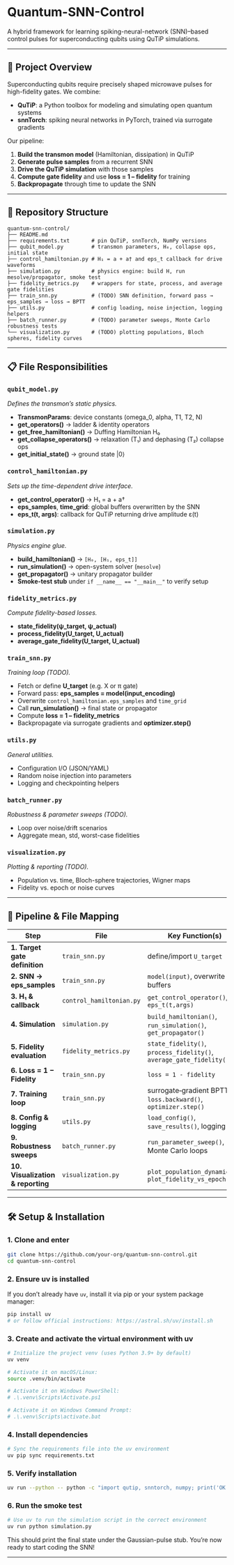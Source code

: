 
# Quantum-SNN-Control

A hybrid framework for learning spiking-neural-network (SNN)–based control pulses for superconducting qubits using QuTiP simulations.

---

## 🚀 Project Overview

Superconducting qubits require precisely shaped microwave pulses for high-fidelity gates. We combine:

* **QuTiP**: a Python toolbox for modeling and simulating open quantum systems
* **snnTorch**: spiking neural networks in PyTorch, trained via surrogate gradients

Our pipeline:

1. **Build the transmon model** (Hamiltonian, dissipation) in QuTiP
2. **Generate pulse samples** from a recurrent SNN
3. **Drive the QuTiP simulation** with those samples
4. **Compute gate fidelity** and use **loss = 1 – fidelity** for training
5. **Backpropagate** through time to update the SNN

---

## 📂 Repository Structure

```
quantum-snn-control/
├── README.md
├── requirements.txt       # pin QuTiP, snnTorch, NumPy versions
├── qubit_model.py         # transmon parameters, H₀, collapse ops, initial state
├── control_hamiltonian.py # H₁ = a + a† and eps_t callback for drive waveforms
├── simulation.py          # physics engine: build H, run mesolve/propagator, smoke test
├── fidelity_metrics.py    # wrappers for state, process, and average gate fidelities
├── train_snn.py           # (TODO) SNN definition, forward pass → eps_samples → loss → BPTT
├── utils.py               # config loading, noise injection, logging helpers
├── batch_runner.py        # (TODO) parameter sweeps, Monte Carlo robustness tests
└── visualization.py       # (TODO) plotting populations, Bloch spheres, fidelity curves
```

---

## 📋 File Responsibilities

### `qubit_model.py`

*Defines the transmon’s static physics.*

* **TransmonParams**: device constants (omega\_0, alpha, T1, T2, N)
* **get\_operators()** → ladder & identity operators
* **get\_free\_hamiltonian()** → Duffing Hamiltonian H₀
* **get\_collapse\_operators()** → relaxation (T₁) and dephasing (T₂) collapse ops
* **get\_initial\_state()** → ground state |0⟩

### `control_hamiltonian.py`

*Sets up the time-dependent drive interface.*

* **get\_control\_operator()** → H₁ = a + a†
* **eps\_samples**, **time\_grid**: global buffers overwritten by the SNN
* **eps\_t(t, args)**: callback for QuTiP returning drive amplitude ε(t)

### `simulation.py`

*Physics engine glue.*

* **build\_hamiltonian()** → `[H₀, [H₁, eps_t]]`
* **run\_simulation()** → open-system solver (`mesolve`)
* **get\_propagator()** → unitary propagator builder
* **Smoke-test stub** under `if __name__ == "__main__"` to verify setup

### `fidelity_metrics.py`

*Compute fidelity-based losses.*

* **state\_fidelity(ψ\_target, ψ\_actual)**
* **process\_fidelity(U\_target, U\_actual)**
* **average\_gate\_fidelity(U\_target, U\_actual)**

### `train_snn.py`

*Training loop (TODO).*

* Fetch or define **U\_target** (e.g. X or π gate)
* Forward pass: **eps\_samples = model(input\_encoding)**
* Overwrite `control_hamiltonian.eps_samples` and `time_grid`
* Call **run\_simulation()** → final state or propagator
* Compute **loss = 1 – fidelity\_metrics**
* Backpropagate via surrogate gradients and **optimizer.step()**

### `utils.py`

*General utilities.*

* Configuration I/O (JSON/YAML)
* Random noise injection into parameters
* Logging and checkpointing helpers

### `batch_runner.py`

*Robustness & parameter sweeps (TODO).*

* Loop over noise/drift scenarios
* Aggregate mean, std, worst-case fidelities

### `visualization.py`

*Plotting & reporting (TODO).*

* Population vs. time, Bloch-sphere trajectories, Wigner maps
* Fidelity vs. epoch or noise curves

---

## 🔗 Pipeline & File Mapping

| Step                              | File                     | Key Function(s)                                                     |
| --------------------------------- | ------------------------ | ------------------------------------------------------------------- |
| **1. Target gate definition**     | `train_snn.py`           | define/import `U_target`                                            |
| **2. SNN → eps\_samples**         | `train_snn.py`           | `model(input)`, overwrite buffers                                   |
| **3. H₁ & callback**              | `control_hamiltonian.py` | `get_control_operator()`, `eps_t(t,args)`                           |
| **4. Simulation**                 | `simulation.py`          | `build_hamiltonian()`, `run_simulation()`, `get_propagator()`       |
| **5. Fidelity evaluation**        | `fidelity_metrics.py`    | `state_fidelity()`, `process_fidelity()`, `average_gate_fidelity()` |
| **6. Loss = 1 − Fidelity**        | `train_snn.py`           | `loss = 1 - fidelity`                                               |
| **7. Training loop**              | `train_snn.py`           | surrogate‐gradient BPTT, `loss.backward()`, `optimizer.step()`      |
| **8. Config & logging**           | `utils.py`               | `load_config()`, `save_results()`, logging                          |
| **9. Robustness sweeps**          | `batch_runner.py`        | `run_parameter_sweep()`, Monte Carlo loops                          |
| **10. Visualization & reporting** | `visualization.py`       | `plot_population_dynamics()`, `plot_fidelity_vs_epoch()`            |

---

## 🛠️ Setup & Installation

### 1. Clone and enter

```bash
git clone https://github.com/your-org/quantum-snn-control.git
cd quantum-snn-control
```

### 2. Ensure **uv** is installed

If you don’t already have `uv`, install it via pip or your system package manager:

```bash
pip install uv
# or follow official instructions: https://astral.sh/uv/install.sh
```

### 3. Create and activate the virtual environment with uv

```bash
# Initialize the project venv (uses Python 3.9+ by default)
uv venv

# Activate it on macOS/Linux:
source .venv/bin/activate

# Activate it on Windows PowerShell:
# .\.venv\Scripts\Activate.ps1

# Activate it on Windows Command Prompt:
# .\.venv\Scripts\activate.bat
```

### 4. Install dependencies

```bash
# Sync the requirements file into the uv environment
uv pip sync requirements.txt
```

### 5. Verify installation

```bash
uv run --python -- python -c "import qutip, snntorch, numpy; print('OK:', qutip.__version__, snntorch.__version__)"
```

### 6. Run the smoke test

```bash
# Use uv to run the simulation script in the correct environment
uv run python simulation.py
```

This should print the final state under the Gaussian-pulse stub. You’re now ready to start coding the SNN!

---


